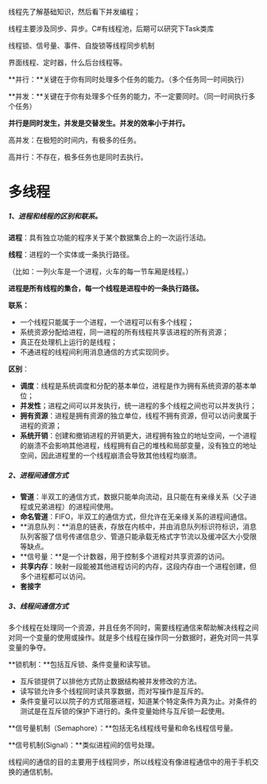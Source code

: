 线程先了解基础知识，然后看下并发编程；

线程主要涉及同步、异步。C#有线程池，后期可以研究下Task类库

线程锁、信号量、事件、自旋锁等线程同步机制

界面线程、定时器，什么后台线程等。



**并行：**关键在于你有同时处理多个任务的能力。（多个任务同一时间执行）

**并发：**关键在于你有处理多个任务的能力，不一定要同时。（同一时间执行多个任务）

**并行是同时发生，并发是交替发生。并发的效率小于并行。**

高并发：在极短的时间内，有极多的任务。

高并行：不存在，极多任务也是同时去执行。



# 多线程

##### 1、进程和线程的区别和联系。

**进程**：具有独立功能的程序关于某个数据集合上的一次运行活动。

**线程**：进程的一个实体或一条执行路径。

（比如：一列火车是一个进程，火车的每一节车厢是线程。）

**进程是所有线程的集合，每一个线程是进程中的一条执行路径。**

**联系：**

- 一个线程只能属于一个进程，一个进程可以有多个线程；
- 系统资源分配给进程，同一进程的所有线程共享该进程的所有资源；
- 真正在处理机上运行的是线程；
- 不通进程的线程间利用消息通信的方式实现同步。

**区别**：

- **调度**：线程是系统调度和分配的基本单位，进程是作为拥有系统资源的基本单位；
- **并发性**；进程之间可以并发执行，统一进程的多个线程之间也可以并发执行；
- **拥有资源**：进程是拥有资源的独立单位，线程不拥有资源，但可以访问隶属于进程的资源；
- **系统开销**：创建和撤销进程的开销更大，进程拥有独立的地址空间，一个进程的崩溃不会影响其他进程，线程拥有自己的堆栈和局部变量，没有独立的地址空间，因此进程里的一个线程崩溃会导致其他线程均崩溃。

##### 2、进程间通信方式

- **管道**：半双工的通信方式，数据只能单向流动，且只能在有亲缘关系（父子进程或兄弟进程）的进程间使用。
- **命名管道**：FIFO，半双工的通信方式，但允许在无亲缘关系的进程间通信。
- **消息队列：**消息的链表，存放在内核中，并由消息队列标识符标识，消息队列客服了信号传递信息少、管道只能承载无格式字节流以及缓冲区大小受限等缺点。
- **信号量：**是一个计数器，用于控制多个进程对共享资源的访问。
- **共享内存**：映射一段能被其他进程访问的内存，这段内存由一个进程创建，但多个进程都可以访问。
- **套接字**

##### 3、线程间通信方式

多个线程在处理同一个资源，并且任务不同时，需要线程通信来帮助解决线程之间对同一个变量的使用或操作。就是多个线程在操作同一分数据时，避免对同一共享变量的争夺。

**锁机制：**包括互斥锁、条件变量和读写锁。

- 互斥锁提供了以排他方式防止数据结构被并发修改的方法。
- 读写锁允许多个线程同时读共享数据，而对写操作是互斥的。
- 条件变量可以以院子的方式阻塞进程，知道某个特定条件为真为止。对条件的测试是在互斥锁的保护下进行的。条件变量始终与互斥锁一起使用。

**信号量机制（Semaphore）：**包括无名线程线号量和命名线程信号量。

**信号机制(Signal)：**类似进程间的信号处理。

线程间的通信的目的主要用于线程同步，所以线程没有像进程通信中的用于手机交换的通信机制。

